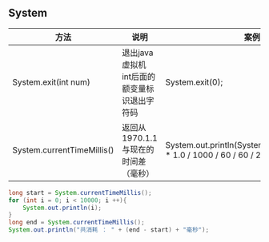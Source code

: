 ## System

| 方法                       | 说明                                            | 案例                                                         |
| -------------------------- | ----------------------------------------------- | ------------------------------------------------------------ |
| System.exit(int num)       | 退出java虚拟机<br>int后面的额变量标识退出字符码 | System.exit(0);                                              |
| System.currentTimeMillis() | 返回从1970.1.1与现在的时间差（毫秒）            | System.out.println(System.currentTimeMillis() * 1.0 / 1000 / 60 / 60 / 24 / 365); |

```java
long start = System.currentTimeMillis();
for (int i = 0; i < 10000; i ++){
    System.out.println(i);
}
long end = System.currentTimeMillis();
System.out.println("共消耗 ： " + (end - start) + "毫秒");
```
